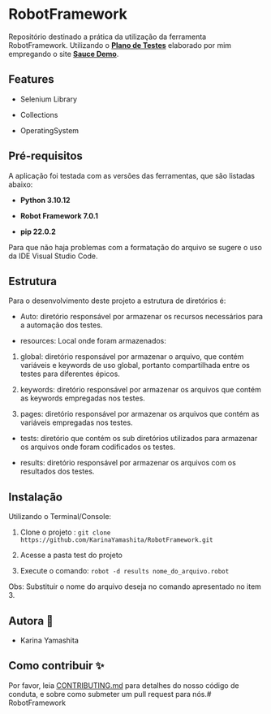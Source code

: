 # RobotFramework

Repositório destinado a prática da utilização da ferramenta RobotFramework. Utilizando o **[Plano de Testes](https://karina-y.notion.site/Sauce-Demo-07f046694578493aa544796df33fe4db)** elaborado por mim empregando o site **[Sauce Demo](https://www.saucedemo.com/v1/)**.

## Features

- Selenium Library

- Collections

- OperatingSystem

##  Pré-requisitos
A aplicação foi testada com as versões das ferramentas, que são listadas abaixo:

- **Python 3.10.12**

- **Robot Framework 7.0.1**

- **pip 22.0.2**

Para que não haja problemas com a formatação do arquivo se sugere o uso da IDE Visual Studio Code.

## Estrutura

Para o desenvolvimento deste projeto a estrutura de diretórios é:

- Auto: diretório responsável por armazenar os recursos necessários para a automação dos testes.

- resources: Local onde foram armazenados:

1. global: diretório responsável por armazenar o arquivo, que contém variáveis e keywords de uso global, portanto compartilhada entre os testes para diferentes épicos.

2. keywords: diretório responsável por armazenar os arquivos que contém as keywords empregadas nos testes.

3. pages: diretório responsável por armazenar os arquivos que contém as variáveis empregadas nos testes.

- tests: diretório que contém os sub diretórios utilizados para armazenar os arquivos onde foram codificados os testes.

- results: diretório responsável por armazenar os arquivos com os resultados dos testes.

## Instalação

Utilizando o Terminal/Console:

1. Clone o projeto : `git clone https://github.com/KarinaYamashita/RobotFramework.git`

2. Acesse a pasta test do projeto

3. Execute o comando: `robot -d results nome_do_arquivo.robot`

Obs: Substituir o nome do arquivo deseja no comando apresentado no item 3.

## Autora :princess:

- Karina Yamashita 

## Como contribuir :sparkles:

Por favor, leia [CONTRIBUTING.md](https://gist.github.com/PurpleBooth/b24679402957c63ec426) para detalhes do nosso código de conduta, e sobre como submeter um pull request para nós.# RobotFramework
